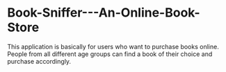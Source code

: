 # Book-Sniffer---An-Online-Book-Store
This application is basically for users who want to purchase books online. People from all different age groups can find a book of their choice and purchase accordingly.
